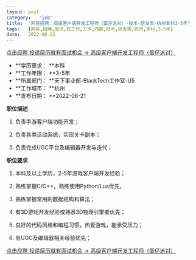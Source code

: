 ```yaml
---
layout:	post
category:	"job"
title:	"网易招聘：高级客户端开发工程师（蛋仔派对）-技术-研发类-杭州本科3-5年"
tags:	[网易,招聘,面试,找工作,工作,内推,技术,研发类,杭州,本科,3-5年]
date:	2022-06-21
---
```


[点击应聘 投递简历就有面试机会 ->  高级客户端开发工程师（蛋仔派对）](http://mobile.bole.netease.com/bole/boleDetail?id=38930&employeeId=346f03c3cda5f04c&key=all)



- **学历要求： **本科
- **工作年限： **3-5年
- **所属部门： **天下事业部-BlackTech工作室-U5
- **工作城市： **杭州
- **发布日期： **2022-06-21



**职位描述**

1. 负责手游客户端功能开发；

2. 负责各类活动系统，实现关卡副本；

3. 负责完成UGC平台及编辑器开发与迭代；



**职位要求**

1. 本科及以上学历，2-5年游戏客户端开发经验；

2. 熟练掌握C/C++，熟练使用Python/Lua优先，

3. 熟练掌握常用的数据结构和算法；

4. 有3D游戏开发经验或熟悉3D物理引擎者优先；

5. 良好的代码风格和编程习惯，热爱游戏，能承受压力；

6. 有UGC及编辑器相关经验优先；



[点击应聘 投递简历就有面试机会 ->  高级客户端开发工程师（蛋仔派对）](http://mobile.bole.netease.com/bole/boleDetail?id=38930&employeeId=346f03c3cda5f04c&key=all)